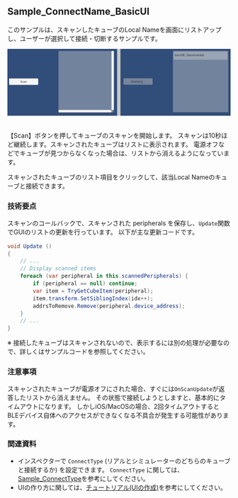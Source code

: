 ## Sample_ConnectName_BasicUI

このサンプルは、スキャンしたキューブのLocal Nameを画面にリストアップし、ユーザーが選択して接続・切断するサンプルです。

<div align="center">
<img src="../../../../../../docs/res/samples/connectName_basic.png">
</div>
<br>

【Scan】ボタンを押してキューブのスキャンを開始します。
スキャンは10秒ほど継続します。スキャンされたキューブはリストに表示されます。
電源オフなどでキューブが見つからなくなった場合は、リストから消えるようになっています。

スキャンされたキューブのリスト項目をクリックして、該当Local Nameのキューブと接続できます。

### 技術要点

スキャンのコールバックで、スキャンされた peripherals を保存し、`Update`関数でGUIのリストの更新を行っています。
以下が主な更新コードです。

```csharp
void Update ()
{
    // ...
    // Display scanned items
    foreach (var peripheral in this.scannedPeripherals) {
        if (peripheral == null) continue;
        var item = TryGetCubeItem(peripheral);
        item.transform.SetSiblingIndex(idx++);
        addrsToRemove.Remove(peripheral.device_address);
    }
    // ...
}
```
※ 接続したキューブはスキャンされないので、表示するには別の処理が必要なので、詳しくはサンプルコードを参照してください。


### 注意事項

スキャンされたキューブが電源オフにされた場合、すぐには`OnScanUpdate`が返答したリストから消えません。
その状態で接続しようとしますと、基本的にタイムアウトになります。
しかしiOS/MacOSの場合、2回タイムアウトするとBLEデバイス自体へのアクセスができなくなる不具合が発生する可能性があります。

### 関連資料

- インスペクターで `ConnectType` (リアルとシミュレーターのどちらのキューブと接続するか) を設定できます。
`ConnectType` に関しては、[Sample_ConnectType](../../Sample_ConnectType/README.md)を参考にしてください。
- UIの作り方に関しては、[チュートリアル(UIの作成)](../../../../../../docs/tutorials_UI.md)を参考にしてください。
